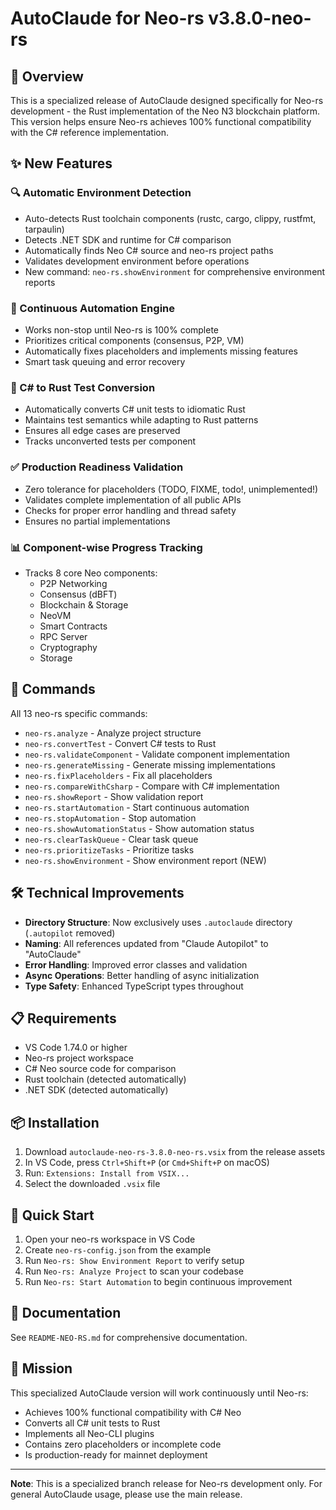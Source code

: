 # AutoClaude for Neo-rs v3.8.0-neo-rs

## 🚀 Overview

This is a specialized release of AutoClaude designed specifically for Neo-rs development - the Rust implementation of the Neo N3 blockchain platform. This version helps ensure Neo-rs achieves 100% functional compatibility with the C# reference implementation.

## ✨ New Features

### 🔍 Automatic Environment Detection
- Auto-detects Rust toolchain components (rustc, cargo, clippy, rustfmt, tarpaulin)
- Detects .NET SDK and runtime for C# comparison
- Automatically finds Neo C# source and neo-rs project paths
- Validates development environment before operations
- New command: `neo-rs.showEnvironment` for comprehensive environment reports

### 🤖 Continuous Automation Engine
- Works non-stop until Neo-rs is 100% complete
- Prioritizes critical components (consensus, P2P, VM)
- Automatically fixes placeholders and implements missing features
- Smart task queuing and error recovery

### 🔄 C# to Rust Test Conversion
- Automatically converts C# unit tests to idiomatic Rust
- Maintains test semantics while adapting to Rust patterns
- Ensures all edge cases are preserved
- Tracks unconverted tests per component

### ✅ Production Readiness Validation
- Zero tolerance for placeholders (TODO, FIXME, todo!, unimplemented!)
- Validates complete implementation of all public APIs
- Checks for proper error handling and thread safety
- Ensures no partial implementations

### 📊 Component-wise Progress Tracking
- Tracks 8 core Neo components:
  - P2P Networking
  - Consensus (dBFT)
  - Blockchain & Storage
  - NeoVM
  - Smart Contracts
  - RPC Server
  - Cryptography
  - Storage

## 🔧 Commands

All 13 neo-rs specific commands:
- `neo-rs.analyze` - Analyze project structure
- `neo-rs.convertTest` - Convert C# tests to Rust
- `neo-rs.validateComponent` - Validate component implementation
- `neo-rs.generateMissing` - Generate missing implementations
- `neo-rs.fixPlaceholders` - Fix all placeholders
- `neo-rs.compareWithCsharp` - Compare with C# implementation
- `neo-rs.showReport` - Show validation report
- `neo-rs.startAutomation` - Start continuous automation
- `neo-rs.stopAutomation` - Stop automation
- `neo-rs.showAutomationStatus` - Show automation status
- `neo-rs.clearTaskQueue` - Clear task queue
- `neo-rs.prioritizeTasks` - Prioritize tasks
- `neo-rs.showEnvironment` - Show environment report (NEW)

## 🛠️ Technical Improvements

- **Directory Structure**: Now exclusively uses `.autoclaude` directory (`.autopilot` removed)
- **Naming**: All references updated from "Claude Autopilot" to "AutoClaude"
- **Error Handling**: Improved error classes and validation
- **Async Operations**: Better handling of async initialization
- **Type Safety**: Enhanced TypeScript types throughout

## 📋 Requirements

- VS Code 1.74.0 or higher
- Neo-rs project workspace
- C# Neo source code for comparison
- Rust toolchain (detected automatically)
- .NET SDK (detected automatically)

## 📦 Installation

1. Download `autoclaude-neo-rs-3.8.0-neo-rs.vsix` from the release assets
2. In VS Code, press `Ctrl+Shift+P` (or `Cmd+Shift+P` on macOS)
3. Run: `Extensions: Install from VSIX...`
4. Select the downloaded `.vsix` file

## 🚀 Quick Start

1. Open your neo-rs workspace in VS Code
2. Create `neo-rs-config.json` from the example
3. Run `Neo-rs: Show Environment Report` to verify setup
4. Run `Neo-rs: Analyze Project` to scan your codebase
5. Run `Neo-rs: Start Automation` to begin continuous improvement

## 📖 Documentation

See `README-NEO-RS.md` for comprehensive documentation.

## 🎯 Mission

This specialized AutoClaude version will work continuously until Neo-rs:
- Achieves 100% functional compatibility with C# Neo
- Converts all C# unit tests to Rust
- Implements all Neo-CLI plugins
- Contains zero placeholders or incomplete code
- Is production-ready for mainnet deployment

---

**Note**: This is a specialized branch release for Neo-rs development only. For general AutoClaude usage, please use the main release.